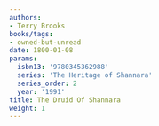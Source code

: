 ```yaml
---
authors:
- Terry Brooks
books/tags:
- owned-but-unread
date: 1800-01-08
params:
  isbn13: '9780345362988'
  series: 'The Heritage of Shannara'
  series_order: 2
  year: '1991'
title: The Druid Of Shannara
weight: 1
---
```



<!--more-->